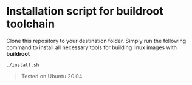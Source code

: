 # Installation script for buildroot toolchain

Clone this repository to your destination folder. Simply run the following command to install all necessary tools for building linux images with **buildroot**

```./install.sh```

> Tested on Ubuntu 20.04